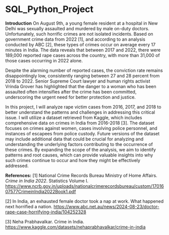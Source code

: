 # SQL_Python_Project

**Introduction**
On August 9th, a young female resident at a hospital in New Delhi was sexually assaulted and murdered by male on-duty doctors. Unfortunately, such horrific crimes are not isolated incidents. Based on government crime data from 2022 [1], and according to an analysis conducted by ABC [2], these types of crimes occur on average every 17 minutes in India. The data reveals that between 2017 and 2022, there were 189,000 reported rape cases across the country, with more than 31,000 of those cases occurring in 2022 alone.

Despite the alarming number of reported cases, the conviction rate remains disappointingly low, consistently ranging between 27 and 28 percent from 2018 to 2022. Senior Supreme Court lawyer and human rights activist Vrinda Grover has highlighted that the danger to a woman who has been assaulted often intensifies after the crime has been committed, underscoring the urgent need for better protection and justice.

In this project, I will analyze rape victim cases from 2016, 2017, and 2018 to better understand the patterns and challenges in addressing this critical issue. I will utilize a dataset retrieved from Kaggle, which includes comprehensive data on crimes in India from 2016-2018 [3]. The dataset focuses on crimes against women, cases involving police personnel, and instances of escapees from police custody. Future versions of the dataset may include additional data that could be crucial for analyzing and understanding the underlying factors contributing to the occurrence of these crimes. By expanding the scope of the analysis, we aim to identify patterns and root causes, which can provide valuable insights into why such crimes continue to occur and how they might be effectively addressed.

**References:** 
[1] National Crime Records Bureau Ministry of Home Affairs. _Crime in India 2022_. Statistics Volume I. https://www.ncrb.gov.in/uploads/nationalcrimerecordsbureau/custom/1701607577CrimeinIndia2022Book1.pdf

[2] In India, an exhausted female doctor took a nap at work. What happened next horrified a nation. https://www.abc.net.au/news/2024-08-23/doctor-rape-case-horrifying-india/104252328

[3] Neha Prabhavalkar. Crime in India. https://www.kaggle.com/datasets/nehaprabhavalkar/crime-in-india
